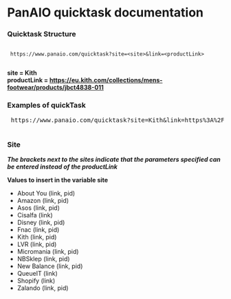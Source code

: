 # PanAIO quicktask documentation

### Quicktask Structure

<pre><code>
 https://www.panaio.com/quicktask?site=&lt;site&gt;&link=&lt;productLink&gt;
 
</code></pre>

 
****site = Kith**** <br>
****productLink = https://eu.kith.com/collections/mens-footwear/products/jbct4838-011**** <br>


### Examples of quickTask
<pre> https://www.panaio.com/quicktask?site=Kith&link=https%3A%2F%2Feu.kith.com%2Fcollections%2Fmens-footwear%2Fproducts%2Fjbct4838-011 </pre>

#
### Site
***The brackets next to the sites indicate that the parameters specified can be entered instead of the productLink***

 **Values to insert in the variable site**
  * About You (link, pid)
  * Amazon (link, pid)
  * Asos (link, pid)
  * Cisalfa (link)
  * Disney (link, pid)
  * Fnac (link, pid)
  * Kith (link, pid)
  * LVR (link, pid)
  * Micromania (link, pid)
  * NBSklep (link, pid)
  * New Balance (link, pid)
  * QueueIT (link)
  * Shopify (link)
  * Zalando (link, pid)

